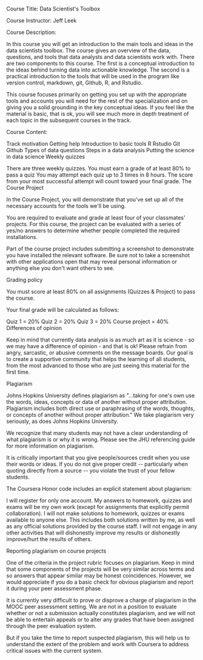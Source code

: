 Course Title: Data Scientist's Toolbox

Course Instructor: Jeff Leek

Course Description:

In this course you will get an introduction to the main tools and ideas in the data scientists toolbox. The course gives an overview of the data, questions, and tools that data analysts and data scientists work with. There are two components to this course. The first is a conceptual introduction to the ideas behind turning data into actionable knowledge. The second is a practical introduction to the tools that will be used in the program like version control, markdown, git, Github, R, and Rstudio.

This course focuses primarily on getting you set up with the appropriate tools and accounts you will need for the rest of the specialization and on giving you a solid grounding in the key conceptual ideas. If you feel like the material is basic, that is ok, you will see much more in depth treatment of each topic in the subsequent courses in the track.

Course Content:

Track motivation
Getting help
Introduction to basic tools
R
Rstudio
Git
Github
Types of data questions
Steps in a data analysis
Putting the science in data science
Weekly quizzes

There are three weekly quizzes.
You must earn a grade of at least 80% to pass a quiz
You may attempt each quiz up to 3 times in 8 hours.
The score from your most successful attempt will count toward your final grade.
The Course Project

In the Course Project, you will demonstrate that you've set up all of the necessary accounts for the tools we'll be using.

You are required to evaluate and grade at least four of your classmates' projects. For this course, the project can be evaluated with a series of yes/no answers to determine whether people completed the required installations.

Part of the course project includes submitting a screenshot to demonstrate you have installed the relevant software. Be sure not to take a screenshot with other applications open that may reveal personal information or anything else you don't want others to see.

Grading policy

You must score at least 80% on all assignments (Quizzes & Project) to pass the course.

Your final grade will be calculated as follows:

Quiz 1 = 20%
Quiz 2 = 20%
Quiz 3 = 20%
Course project = 40%
Differences of opinion

Keep in mind that currently data analysis is as much art as it is science - so we may have a difference of opinion - and that is ok! Please refrain from angry, sarcastic, or abusive comments on the message boards. Our goal is to create a supportive community that helps the learning of all students, from the most advanced to those who are just seeing this material for the first time.

Plagiarism

Johns Hopkins University defines plagiarism as "...taking for one's own use the words, ideas, concepts or data of another without proper attribution. Plagiarism includes both direct use or paraphrasing of the words, thoughts, or concepts of another without proper attribution." We take plagiarism very seriously, as does Johns Hopkins University.

We recognize that many students may not have a clear understanding of what plagiarism is or why it is wrong. Please see the JHU referencing guide for more information on plagiarism.

It is critically important that you give people/sources credit when you use their words or ideas. If you do not give proper credit -- particularly when quoting directly from a source -- you violate the trust of your fellow students.

The Coursera Honor code includes an explicit statement about plagiarism:

I will register for only one account. My answers to homework, quizzes and exams will be my own work (except for assignments that explicitly permit collaboration). I will not make solutions to homework, quizzes or exams available to anyone else. This includes both solutions written by me, as well as any official solutions provided by the course staff. I will not engage in any other activities that will dishonestly improve my results or dishonestly improve/hurt the results of others.

Reporting plagiarism on course projects

One of the criteria in the project rubric focuses on plagiarism. Keep in mind that some components of the projects will be very similar across terms and so answers that appear similar may be honest coincidences. However, we would appreciate if you do a basic check for obvious plagiarism and report it during your peer assessment phase.

It is currently very difficult to prove or disprove a charge of plagiarism in the MOOC peer assessment setting. We are not in a position to evaluate whether or not a submission actually constitutes plagiarism, and we will not be able to entertain appeals or to alter any grades that have been assigned through the peer evaluation system.

But if you take the time to report suspected plagiarism, this will help us to understand the extent of the problem and work with Coursera to address critical issues with the current system.
